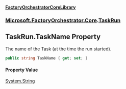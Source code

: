 #### [FactoryOrchestratorCoreLibrary](./FactoryOrchestratorCoreLibrary.md 'FactoryOrchestratorCoreLibrary')
### [Microsoft.FactoryOrchestrator.Core](./Microsoft-FactoryOrchestrator-Core.md 'Microsoft.FactoryOrchestrator.Core').[TaskRun](./Microsoft-FactoryOrchestrator-Core-TaskRun.md 'Microsoft.FactoryOrchestrator.Core.TaskRun')
## TaskRun.TaskName Property
The name of the Task (at the time the run started).  
```csharp
public string TaskName { get; set; }
```
#### Property Value
[System.String](https://docs.microsoft.com/en-us/dotnet/api/System.String 'System.String')  

